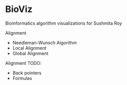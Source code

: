 BioViz
======

Bioinformatics algorithm visualizations for Sushmita Roy

Alignment
<ul>
	<li>Needleman-Wunsch Algorithm</li>
	<li>Local Alignment</li>
	<li>Global Alignment</li>
</ul>
Alignment TODO:
<ul>
	<li>Back pointers</li>
	<li>Formulas</li>
</ul>